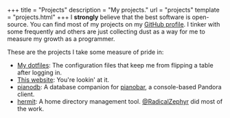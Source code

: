 +++
title = "Projects"
description = "My projects."
url = "projects"
template = "projects.html"
+++
I **strongly** believe that the best software is open-source. You can find most
of my projects on my [GitHub profile][GitHub profile]. I tinker with some
frequently and others are just collecting dust as a way for me to measure my
growth as a programmer.

These are the projects I take some measure of pride in:

- [My dotfiles](https://github.com/reillysiemens/dotfiles): The configuration
  files that keep me from flipping a table after logging in.
- [This website](https://github.com/reillysiemens/tuckersiemens.com): You're
  lookin' at it.
- [pianodb](https://github.com/reillysiemens/pianodb): A database companion for
  [pianobar](https://6xq.net/pianobar/), a console-based Pandora client.
- [hermit](https://github.com/bike-barn/hermit): A home directory management
  tool. [@RadicalZephyr](https://github.com/RadicalZephyr) did most
  of the work.

[GitHub profile]: https://github.com/reillysiemens
